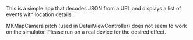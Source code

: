 
This is a simple app that decodes JSON from a URL and displays a list of events with location details.  


MKMapCamera pitch (used in DetailViewController) does not seem to work on the simulator.  Please run on a real device for the desired effect. 



